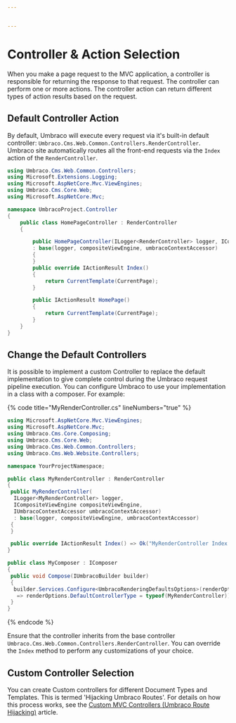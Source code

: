 ```yaml
---


---
```


# Controller & Action Selection

When you make a page request to the MVC application, a controller is responsible for returning the response to that request. The controller can perform one or more actions. The controller action can return different types of action results based on the request.

## Default Controller Action

By default, Umbraco will execute every request via it's built-in default controller: `Umbraco.Cms.Web.Common.Controllers.RenderController`. Umbraco site automatically routes all the front-end requests via the `Index` action of the `RenderController`.

```csharp
using Umbraco.Cms.Web.Common.Controllers;
using Microsoft.Extensions.Logging;
using Microsoft.AspNetCore.Mvc.ViewEngines;
using Umbraco.Cms.Core.Web;
using Microsoft.AspNetCore.Mvc;

namespace UmbracoProject.Controller
{
    public class HomePageController : RenderController
    {

        public HomePageController(ILogger<RenderController> logger, ICompositeViewEngine compositeViewEngine, IUmbracoContextAccessor umbracoContextAccessor)
        : base(logger, compositeViewEngine, umbracoContextAccessor)
        {
        }
        public override IActionResult Index()
        {
            return CurrentTemplate(CurrentPage);
        }

        public IActionResult HomePage()
        {
            return CurrentTemplate(CurrentPage);
        }
    }
}
```

## Change the Default Controllers

It is possible to implement a custom Controller to replace the default implementation to give complete control during the Umbraco request pipeline execution. You can configure Umbraco to use your implementation in a class with a composer. For example:

{% code title="MyRenderController.cs" lineNumbers="true" %}

```csharp
using Microsoft.AspNetCore.Mvc.ViewEngines;
using Microsoft.AspNetCore.Mvc;
using Umbraco.Cms.Core.Composing;
using Umbraco.Cms.Core.Web;
using Umbraco.Cms.Web.Common.Controllers;
using Umbraco.Cms.Web.Website.Controllers;

namespace YourProjectNamespace;

public class MyRenderController : RenderController
{
 public MyRenderController(
  ILogger<MyRenderController> logger,
  ICompositeViewEngine compositeViewEngine,
  IUmbracoContextAccessor umbracoContextAccessor)
  : base(logger, compositeViewEngine, umbracoContextAccessor)
 {
 }

 public override IActionResult Index() => Ok("MyRenderController Index method hit with CurrentPage.Name set to: " + CurrentPage?.Name);
}

public class MyComposer : IComposer
{
 public void Compose(IUmbracoBuilder builder)
 {
  builder.Services.Configure<UmbracoRenderingDefaultsOptions>(renderOptions
   => renderOptions.DefaultControllerType = typeof(MyRenderController));
 }
}
```

{% endcode %}

Ensure that the controller inherits from the base controller `Umbraco.Cms.Web.Common.Controllers.RenderController`. You can override the `Index` method to perform any customizations of your choice.

## Custom Controller Selection

You can create Custom controllers for different Document Types and Templates. This is termed 'Hijacking Umbraco Routes'. For details on how this process works, see the [Custom MVC Controllers (Umbraco Route Hijacking)](../../reference/routing/custom-controllers.md) article.
